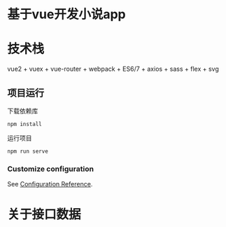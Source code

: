 # 基于vue开发小说app

# 技术栈
vue2 + vuex + vue-router + webpack + ES6/7 + axios + sass + flex + svg

## 项目运行
下载依赖库
```
npm install
```
运行项目
```
npm run serve
```


### Customize configuration
See [Configuration Reference](https://cli.vuejs.org/config/).

# 关于接口数据


